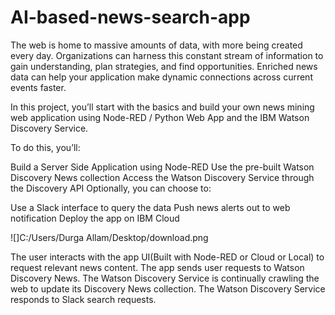 # AI-based-news-search-app
The web is home to massive amounts of data, with more being created every day. Organizations can harness this constant stream of information to gain understanding, plan strategies, and find opportunities. Enriched news data can help your application make dynamic connections across current events faster.

In this project, you’ll start with the basics and build your own news mining web application using Node-RED / Python Web App and the IBM Watson Discovery Service. 

To do this, you’ll:

Build a Server Side Application using Node-RED
Use the pre-built Watson Discovery News collection
Access the Watson Discovery Service through the Discovery API
Optionally, you can choose to:

Use a Slack interface to query the data
Push news alerts out to web notification
Deploy the app on IBM Cloud

![]C:/Users/Durga Allam/Desktop/download.png

The user interacts with the app UI(Built with Node-RED or Cloud or Local) to request relevant news content.
The app sends user requests to Watson Discovery News.
The Watson Discovery Service is continually crawling the web to update its Discovery News collection.
The Watson Discovery Service responds to Slack search requests.
